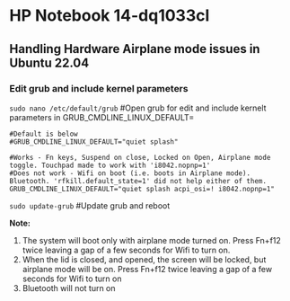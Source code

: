 # HP Notebook 14-dq1033cl
## Handling Hardware Airplane mode issues in Ubuntu 22.04 

### Edit grub and include kernel parameters

`sudo nano /etc/default/grub` #Open grub for edit and include kernelt parameters in GRUB_CMDLINE_LINUX_DEFAULT=

```
#Default is below
#GRUB_CMDLINE_LINUX_DEFAULT="quiet splash"

#Works - Fn keys, Suspend on close, Locked on Open, Airplane mode toggle. Touchpad made to work with 'i8042.nopnp=1'
#Does not work - Wifi on boot (i.e. boots in Airplane mode). Bluetooth. 'rfkill.default_state=1' did not help either of them. 
GRUB_CMDLINE_LINUX_DEFAULT="quiet splash acpi_osi=! i8042.nopnp=1"
```

`sudo update-grub` #Update grub and reboot

**Note:** 
1.  The system will boot only with airplane mode turned on. Press Fn+f12 twice leaving a gap of a few seconds for Wifi to turn on. 
2.  When the lid is closed, and opened, the screen will be locked, but airplane mode will be on. Press Fn+f12 twice leaving a gap of a few seconds for Wifi to turn on
3.  Bluetooth will not turn on

